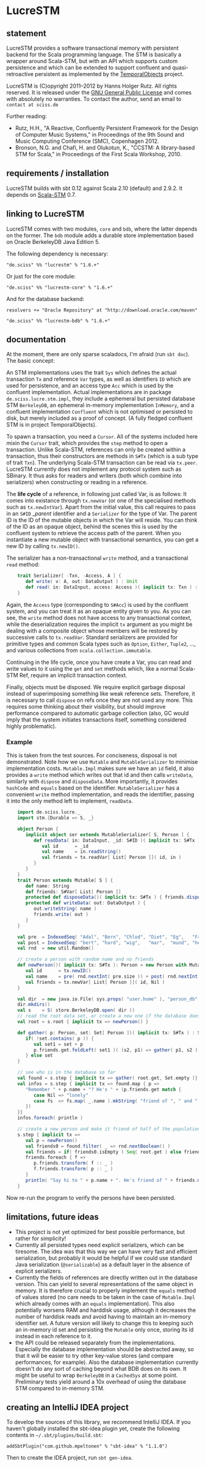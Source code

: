 # LucreSTM

## statement

LucreSTM provides a software transactional memory with persistent backend for the Scala programming language. The STM is basically a wrapper around Scala-STM, but with an API which supports custom persistence and which can be extended to support confluent and quasi-retroactive persistent as implemented by the [TemporalObjects](https://github.com/Sciss/TemporalObjects) project.

LucreSTM is (C)opyright 2011&ndash;2012 by Hanns Holger Rutz. All rights reserved. It is released under the [GNU General Public License](https://raw.github.com/Sciss/LucreSTM/master/licenses/LucreSTM-License.txt) and comes with absolutely no warranties. To contact the author, send an email to `contact at sciss.de`

Further reading:

 - Rutz, H.H., "A Reactive, Confluently Persistent Framework for the Design of Computer Music Systems," in Proceedings of the 9th Sound and Music Computing Conference (SMC), Copenhagen 2012.
 - Bronson, N.G. and Chafi, H. and Olukotun, K., "CCSTM: A library-based STM for Scala," in Proceedings of the First Scala Workshop, 2010.

## requirements / installation

LucreSTM builds with sbt 0.12 against Scala 2.10 (default) and 2.9.2. It depends on [Scala-STM](http://nbronson.github.com/scala-stm/) 0.7.

## linking to LucreSTM

LucreSTM comes with two modules, `core` and `bdb`, where the latter depends on the former. The `bdb` module adds a durable store implementation based on Oracle BerkeleyDB Java Edition 5.

The following dependency is necessary:

    "de.sciss" %% "lucrestm" % "1.6.+"

Or just for the core module:

    "de.sciss" %% "lucrestm-core" % "1.6.+"

And for the database backend:

    resolvers += "Oracle Repository" at "http://download.oracle.com/maven"
    
    "de.sciss" %% "lucrestm-bdb" % "1.6.+"

## documentation

At the moment, there are only sparse scaladocs, I'm afraid (run `sbt doc`). The basic concept:

An STM implementations uses the trait `Sys` which defines the actual transaction `Tx` and reference `Var` types, as well as identifiers `ID` which are used for persistence, and an access type `Acc` which is used by the confluent implementation. Actual implementations are in package `de.sciss.lucre.stm.impl`, they include a ephemeral but persisted database STM `BerkeleyDB`, an ephemeral in-memory implementation `InMemory`, and a confluent implementation `Confluent` which is not optimised or persisted to disk, but merely included as a proof of concept. (A fully fledged confluent STM is in project TemporalObjects).

To spawn a transaction, you need a `Cursor`. All of the systems included here mixin the `Cursor` trait, which provides the `step` method to open a transaction. Unlike Scala-STM, references can only be created within a transaction, thus their constructors are methods in `S#Tx` (which is a sub type of trait `Txn`). The underlying Scala-STM transaction can be read via `tx.peer`. LucreSTM currently does not implement any protocol system such as SBinary. It thus asks for readers and writers (both which combine into serializers) when constructing or reading in a reference.

The __life cycle__ of a reference, in following just called Var, is as follows: It comes into existance through `tx.newVar` (or one of the specialised methods such as `tx.newIntVar`). Apart from the initial value, this call requires to pass in an `S#ID` __parent_ identifier and a `Serializer` for the type of Var. The parent ID is the ID of the mutable objects in which the Var will reside. You can think of the ID as an opaque object, behind the scenes this is used by the confluent system to retrieve the access path of the parent. When you instantiate a new mutable object with transactional semantics, you can get a new ID by calling `tx.newID()`.

The serializer has a non-transactional `write` method, and a transactional `read` method:

```scala
    trait Serializer[ -Txn, -Access, A ] {
       def write( v: A, out: DataOutput ) : Unit
       def read( in: DataInput, access: Access )( implicit tx: Txn ) : A
    }
```

Again, the `Access` type (corresponding to `S#Acc`) is used by the confluent system, and you can treat it as an opaque entity given to you. As you can see, the `write` method does not have access to any transactional context, while the deserialization requires the implicit `tx` argument as you might be dealing with a composite object whose members will be restored by successive calls to `tx.readVar`. Standard serializers are provided for primitive types and common Scala types such as `Option`, `Either`, `Tuple2`, ..., and various collections from `scala.collection.immutable`.

Continuing in the life cycle, once you have create a Var, you can read and write values to it using the `get` and `set` methods which, like a normal Scala-STM Ref, require an implicit transaction context.

Finally, objects must be disposed. We require explicit garbage disposal instead of superimposing something like weak reference sets. Therefore, it is necessary to call `dispose` on refs once they are not used any more. This requires some thinking about their visibility, but should improve performance compared to automatic garbage collection (also, GC would imply that the system initiates transactions itself, something considered highly problematic).

### Example

This is taken from the test sources. For conciseness, disposal is not demonstrated. Note how we use `Mutable` and `MutableSerializer` to minimise implementation costs. `Mutable.Impl` makes sure we have an `id` field, it also provides a `write` method which writes out that id and then calls `writeData`, similarly with `dispose` and `disposeData`. More importantly, it provides `hashCode` and `equals` based on the identifier. `MutableSerializer` has a convenient `write` method implementation, and reads the identifier, passing it into the only method left to implement, `readData`.

```scala
    import de.sciss.lucre._
    import stm.{Durable => S, _}

    object Person {
       implicit object ser extends MutableSerializer[ S, Person ] {
          def readData( in: DataInput, _id: S#ID )( implicit tx: S#Tx ) : Person = new Person with Mutable.Impl[ S ] {
             val id      = _id
             val name    = in.readString()
             val friends = tx.readVar[ List[ Person ]]( id, in )
          }
       }
    }
    trait Person extends Mutable[ S ] {
       def name: String
       def friends: S#Var[ List[ Person ]]
       protected def disposeData()( implicit tx: S#Tx ) { friends.dispose() }
       protected def writeData( out: DataOutput ) {
          out.writeString( name )
          friends.write( out )
       }
    }

    val pre  = IndexedSeq( "Adal", "Bern", "Chlod", "Diet", "Eg",   "Fried" )
    val post = IndexedSeq( "bert", "hard", "wig",   "mar",  "mund", "helm"  )
    val rnd  = new util.Random()

    // create a person with random name and no friends
    def newPerson()( implicit tx: S#Tx ): Person = new Person with Mutable.Impl[ S ] {
       val id      = tx.newID()
       val name    = pre( rnd.nextInt( pre.size )) + post( rnd.nextInt( post.size ))
       val friends = tx.newVar[ List[ Person ]]( id, Nil )
    }

    val dir  = new java.io.File( sys.props( "user.home" ), "person_db" )
    dir.mkdirs()
    val s    = S( store.BerkeleyDB.open( dir ))
    // read the root data set, or create a new one if the database does not exist
    val root = s.root { implicit tx => newPerson() }

    def gather( p: Person, set: Set[ Person ])( implicit tx: S#Tx ) : Set[ Person ] = {
       if( !set.contains( p )) {
          val set1 = set + p
          p.friends.get.foldLeft( set1 )( (s2, p1) => gather( p1, s2 ))
       } else set
    }

    // see who is in the database so far
    val found = s.step { implicit tx => gather( root.get, Set.empty )}
    val infos = s.step { implicit tx => found.map { p =>
       "Remember " + p.name + "? He's " + (p.friends.get match {
          case Nil => "lonely"
          case fs  => fs.map( _.name ).mkString( "friend of ", " and ", "" )
       })
    }}
    infos.foreach( println )

    // create a new person and make it friend of half of the population
    s.step { implicit tx =>
       val p = newPerson()
       val friends0 = found.filter( _ => rnd.nextBoolean() )
       val friends = if( friends0.isEmpty ) Seq( root.get ) else friends0
       friends.foreach { f =>
          p.friends.transform( f :: _ )
          f.friends.transform( p :: _ )
       }
       println( "Say hi to " + p.name + ". He's friend of " + friends.map( _.name ).mkString( " and " ))
    }
```

Now re-run the program to verify the persons have been persisted.

## limitations, future ideas

 - This project is not yet optimized for best possible performance, but rather for simplicity!
 - Currently all persisted types need explicit serializers, which can be tiresome. The idea was that this way we can have very fast and efficient serialization, but probably it would be helpful if we could use standard Java serialization (`@serializable`) as a default layer in the absence of explicit serializers.
 - Currently the fields of references are directly written out in the database version. This can yield to several representations of the same object in memory. It is therefore crucial to properly implement the `equals` method of values stored (no care needs to be taken in the case of `Mutable.Impl` which already comes with an `equals` implementation). This also potentially worsens RAM and harddisk usage, although it decreases the number of harddisk reads and avoid having to maintain an in-memory identifier set. A future version will likely to change this to keeping such an in-memory id set and persisting the `Mutable` only once, storing its id instead in each reference to it.
 - the API could be released separately from the implementations. Especially the database implementation should be abstracted away, so that it will be easier to try other key-value stores (and compare performances, for example). Also the database implementation currently doesn't do any sort of caching beyond what BDB does on its own. It might be useful to wrap `BerkeleyDB` in a `CachedSys` at some point. Preliminary tests yield around a 10x overhead of using the database STM compared to in-memory STM.

## creating an IntelliJ IDEA project

To develop the sources of this library, we recommend IntelliJ IDEA. If you haven't globally installed the sbt-idea plugin yet, create the following contents in `~/.sbt/plugins/build.sbt`:

    addSbtPlugin("com.github.mpeltonen" % "sbt-idea" % "1.1.0")

Then to create the IDEA project, run `sbt gen-idea`.
